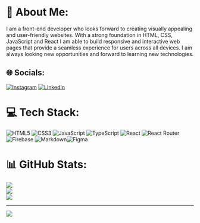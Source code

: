 # 💫 About Me:
I am a front-end developer who looks forward to creating visually appealing and user-friendly websites. With a strong foundation in HTML, CSS, JavaScript and React I am able to build responsive and interactive web pages that provide a seamless experience for users across all devices. I am always looking new opportunities and forward to learning new technologies.


## 🌐 Socials:
[![Instagram](https://img.shields.io/badge/Instagram-%23E4405F.svg?logo=Instagram&logoColor=white)](https://instagram.com/melosshabi5) [![LinkedIn](https://img.shields.io/badge/LinkedIn-%230077B5.svg?logo=linkedin&logoColor=white)](https://linkedin.com/in/melosshabi) 

# 💻 Tech Stack:
![HTML5](https://img.shields.io/badge/html5-%23E34F26.svg?style=for-the-badge&logo=html5&logoColor=white) ![CSS3](https://img.shields.io/badge/css3-%231572B6.svg?style=for-the-badge&logo=css3&logoColor=white) ![JavaScript](https://img.shields.io/badge/javascript-%23323330.svg?style=for-the-badge&logo=javascript&logoColor=%23F7DF1E) ![TypeScript](https://img.shields.io/badge/typescript-%23007ACC.svg?style=for-the-badge&logo=typescript&logoColor=white) ![React](https://img.shields.io/badge/react-%2320232a.svg?style=for-the-badge&logo=react&logoColor=%2361DAFB) ![React Router](https://img.shields.io/badge/React_Router-CA4245?style=for-the-badge&logo=react-router&logoColor=white) ![Firebase](https://img.shields.io/badge/firebase-%23039BE5.svg?style=for-the-badge&logo=firebase) 	![Markdown](https://img.shields.io/badge/markdown-%23000000.svg?style=for-the-badge&logo=markdown&logoColor=white)![Figma](https://img.shields.io/badge/figma-%23F24E1E.svg?style=for-the-badge&logo=figma&logoColor=white)
# 📊 GitHub Stats:
![](https://github-readme-stats.vercel.app/api?username=melosshabi&theme=radical&hide_border=true&include_all_commits=false&count_private=false)<br/>
![](https://github-readme-streak-stats.herokuapp.com/?user=melosshabi&theme=radical&hide_border=true)<br/>
![](https://github-readme-stats.vercel.app/api/top-langs/?username=melosshabi&theme=radical&hide_border=true&include_all_commits=false&count_private=false&layout=compact)

<!-- # 👨‍💻 Projects

![Booking](https://www.melosshabi.com/images/booking.png)
# Booking Website  

[Code](https://github.com/melosshabi/booking/tree/main)
[Demo](https://melosshabi.github.io/booking/)

---
![Dealership](https://www.melosshabi.com/images/dealership.png)
# Dealership Website

[Code](https://github.com/melosshabi/chat-app)
[Demo](https://melosshabi.github.io/dealership/)

---

![ChatApp](https://www.melosshabi.com/images/chat-app.png)
# Chat App

[Code](https://github.com/melosshabi/dealership/tree/main)
[Demo](https://melosshabi.github.io/chat-app/#/signIn/)

---

![Blog website](https://www.melosshabi.com/images/blog-website.png)
# Blog Website

[Code](https://github.com/melosshabi/blog-website)
[Demo](https://melosshabi.github.io/blog-website/)

---

![Notes app](https://www.melosshabi.com/images/notes-app.png)
# Notes App

[Code](https://github.com/melosshabi/notes-app/tree/main)
[Demo](https://melosshabi.github.io/notes-app/#/)
 -->
---
[![](https://visitcount.itsvg.in/api?id=melosshabi&icon=0&color=9)](https://visitcount.itsvg.in)
